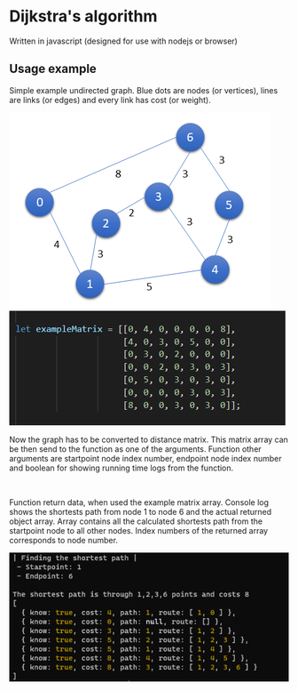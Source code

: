 # Dijkstra's algorithm
Written in javascript (designed for use with nodejs or browser)


## Usage example 

Simple example undirected graph. Blue dots are nodes (or vertices), lines are links (or edges) and every link has cost (or weight).

<img src="example_graph.png"/>

<img src="example_matrix.png"/>

Now the graph has to be converted to distance matrix. This matrix array can be then send to the function as one of the arguments. Function other arguments are startpoint node index number, endpoint node index number and boolean for showing running time logs from the function.

<br>

Function return data, when used the example matrix array. Console log shows the shortests path from node 1 to node 6 and the actual returned object array. Array contains all the calculated shortests path from the startpoint node to all other nodes. Index numbers of the returned array corresponds to node number. 

<img src="example_console.png"/>
